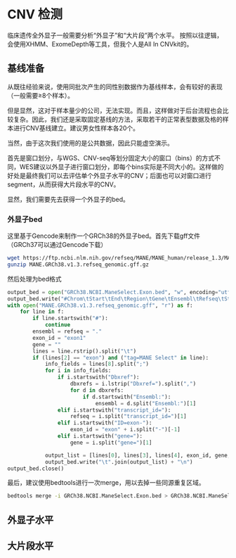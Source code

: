 # CNV 检测


临床遗传全外显子一般需要分析“外显子”和“大片段”两个水平。 按照以往逻辑，会使用XHMM、ExomeDepth等工具，但我个人是All In CNVkit的。



## 基线准备

从既往经验来说，使用同批次产生的同性别数据作为基线样本，会有较好的表现（一般需要≥8个样本）。

但是显然，这对于样本量少的公司，无法实现。而且，这样做对于后台流程也会比较复杂。因此，我们还是采取固定基线的方法，采取若干的正常表型数据及格的样本进行CNV基线建立。建议男女性样本各20个。

当然，由于这次我们使用的是公共数据，因此只能虚空演示。

首先是窗口划分，与WGS、CNV-seq等划分固定大小的窗口（bins）的方式不同，WES建议以外显子进行窗口划分，即每个bins实际是不同大小的。这样做的好处是最终我们可以去评估单个外显子水平的CNV；后面也可以对窗口进行segment，从而获得大片段水平的CNV。

显然，我们需要先去获得一个外显子的bed。



### 外显子bed

这里基于Gencode来制作一个GRCh38的外显子bed。首先下载gff文件（GRCh37可以通过Gencode下载）

```bash
wget https://ftp.ncbi.nlm.nih.gov/refseq/MANE/MANE_human/release_1.3/MANE.GRCh38.v1.3.refseq_genomic.gff.gz
gunzip MANE.GRCh38.v1.3.refseq_genomic.gff.gz
```

然后处理为bed格式
```python
output_bed = open("GRCh38.NCBI.ManeSelect.Exon.bed", "w", encoding="utf-8")
output_bed.write("#Chrom\tStart\tEnd\tRegion\tGene\tEnsembl\tRefseq\tStrand\n")
with open("MANE.GRCh38.v1.3.refseq_genomic.gff", "r") as f:
    for line in f:
        if line.startswith("#"):
            continue
        ensembl = refseq = "."
        exon_id = "exon1"
        gene = ""
        lines = line.rstrip().split("\t")
        if (lines[2] == "exon") and ("tag=MANE Select" in line):
            info_fields = lines[8].split(";")
            for i in info_fields:
                if i.startswith("Dbxref"):
                    dbxrefs = i.lstrip("Dbxref=").split(",")
                    for d in dbxrefs:
                        if d.startswith("Ensembl:"):
                            ensembl = d.split("Ensembl:")[1]
                elif i.startswith("transcript_id="):
                    refseq = i.split("transcript_id=")[1]
                elif i.startswith("ID=exon-"):
                    exon_id = "exon" + i.split("-")[-1]
                elif i.startswith("gene="):
                    gene = i.split("gene=")[1]

            output_list = [lines[0], lines[3], lines[4], exon_id, gene, ensembl, refseq, lines[6]]
            output_bed.write("\t".join(output_list) + "\n")
output_bed.close()
```



最后，建议使用bedtools进行一次merge，用以去掉一些同源重复区域。

```bash
bedtools merge -i GRCh38.NCBI.ManeSelect.Exon.bed > GRCh38.NCBI.ManeSelect.Exon.merge.bed
```



## 外显子水平






## 大片段水平